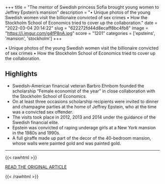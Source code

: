 +++
title = "The mentor of Swedish princess Sofia brought young women to Jeffrey Epstein’s mansion"
description = "• Unique photos of the young Swedish women visit the billionaire convicted of sex crimes • How the Stockholm School of Economics tried to cover up the collaboration."
date = "2022-03-04 20:14:22"
slug = "622272fd44d8ecaff8bc4fb8"
image = "https://i.imgur.com/g4fP8nA.jpg"
score = "1201"
categories = ['epsteins', 'mansion', 'stockholm']
+++

• Unique photos of the young Swedish women visit the billionaire convicted of sex crimes • How the Stockholm School of Economics tried to cover up the collaboration.

## Highlights

- Swedish-American financial veteran Barbro Ehnbom founded the scholarship “Female economist of the year” in close collaboration with the Stockholm School of Economics.
- On at least three occasions scholarship recipients were invited to dinner and champagne parties at the home of Jeffrey Epstein, who at the time was a convicted sex offender.
- The visits took place in 2012, 2013 and 2014 under the guidance of the Swedish financial elite.
- Epstein was convicted of raping underage girls at a New York mansion in the 1980s and 1990s.
- A full giraffe made up part of the decor of the 40-bedroom mansion, whose walls were painted gold and was painted gold.

---

{{< rawhtml >}}
  <p class="article-category">
    <a target="_blank" href="https://www.etc.se/inrikes/epstein-handelshogskolan-inenglish">READ THE ORIGINAL ARTICLE</a>
  </p>
{{< /rawhtml >}}
